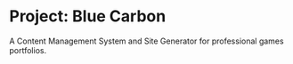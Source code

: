 # Project: Blue Carbon
A Content Management System and Site Generator for professional games portfolios.
